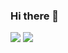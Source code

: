 ### Hi there 👋
<img src="https://img.shields.io/badge/javascript-F7DF1E.svg?&style=for-the-badge&logo=github@sponsors&logoColor=white"/>
<img src="https://img.shields.io/badge/Tech_Blog-DD0B78?style=flat-square&logo=GitHub%20Sponsors&logoColor=white"/>
